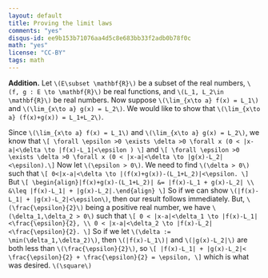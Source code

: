 ```yaml
---
layout: default
title: Proving the limit laws
comments: "yes"
disqus-id: ee9b153b71076aa4d5c8e683bb33f2adb0b78f0c
math: "yes"
license: "CC-BY"
tags: math
---
```


**Addition.** Let `\(E\subset \mathbf{R}\)` be a subset of the real
numbers, `\(f, g : E \to \mathbf{R}\)` be real functions, and
`\(L_1, L_2\in \mathbf{R}\)` be real numbers. Now suppose
`\(\lim_{x\to a} f(x) = L_1\)` and `\(\lim_{x\to a} g(x) = L_2\)`. We
would like to show that `\(\lim_{x\to a} (f(x)+g(x)) = L_1+L_2\)`.

Since `\(\lim_{x\to a} f(x) = L_1\)` and `\(\lim_{x\to a} g(x) = L_2\)`,
we know that 
`\[ \forall \epsilon >0 \exists \delta >0 \forall x (0 < |x-a|<\delta
\to |f(x)-L_1|<\epsilon ) \]`
and
`\[ \forall \epsilon >0 \exists \delta >0 \forall x (0 < |x-a|<\delta
\to |g(x)-L_2|<\epsilon).\]`
Now let `\(\epsilon > 0\)`. We need to find `\(\delta > 0\)` such that
`\[
0<|x-a|<\delta \to |(f(x)+g(x))-(L_1+L_2)|<\epsilon.
\]`
But
`\[
\begin{align}|f(x)+g(x)-(L_1+L_2)| &= |f(x)-L_1 + g(x)-L_2| \\
&\leq |f(x)-L_1| + |g(x)-L_2|.\end{align}
\]`
So if we can show `\(|f(x)-L_1| + |g(x)-L_2|<\epsilon\)`, then our
result follows immediately.  But, `\(\frac{\epsilon}{2}\)` being a
positive real number, we have `\(\delta_1,\delta_2 > 0\)` such that
`\[
0 < |x-a|<\delta_1 \to |f(x)-L_1|<\frac{\epsilon}{2}, \\
0 < |x-a|<\delta_2 \to |f(x)-L_2|<\frac{\epsilon}{2}.
\]`
So if we let `\(\delta := \min(\delta_1,\delta_2)\)`, then `\(|f(x)-L_1\)|` and `\(|g(x)-L_2|\)` are both less than `\(\frac{\epsilon}{2}\)`, so
`\[
|f(x)-L_1| + |g(x)-L_2|< \frac{\epsilon}{2} + \frac{\epsilon}{2} = \epsilon,
\]`
which is what was desired. `\(\square\)`

